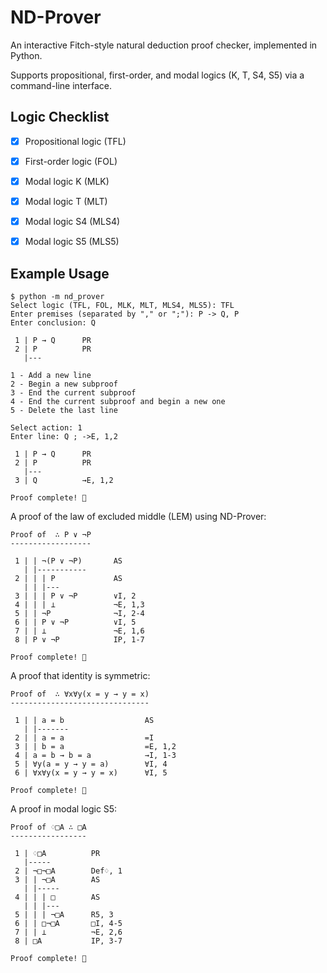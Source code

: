 # ND-Prover

An interactive Fitch-style natural deduction proof checker, implemented in Python.

Supports propositional, first-order, and modal logics (K, T, S4, S5) via a command-line interface.


## Logic Checklist

- [x] Propositional logic (TFL)
- [x] First-order logic (FOL)
- [x] Modal logic K (MLK)
- [x] Modal logic T (MLT)
- [x] Modal logic S4 (MLS4)
- [x] Modal logic S5 (MLS5)


## Example Usage

```
$ python -m nd_prover
Select logic (TFL, FOL, MLK, MLT, MLS4, MLS5): TFL
Enter premises (separated by "," or ";"): P -> Q, P
Enter conclusion: Q

 1 | P → Q      PR
 2 | P          PR
   |---

1 - Add a new line
2 - Begin a new subproof
3 - End the current subproof
4 - End the current subproof and begin a new one
5 - Delete the last line

Select action: 1
Enter line: Q ; ->E, 1,2

 1 | P → Q      PR
 2 | P          PR
   |---
 3 | Q          →E, 1,2

Proof complete! 🎉
```

A proof of the law of excluded middle (LEM) using ND-Prover: 

```
Proof of  ∴ P ∨ ¬P
------------------

 1 | | ¬(P ∨ ¬P)       AS
   | |-----------      
 2 | | | P             AS
   | | |---            
 3 | | | P ∨ ¬P        ∨I, 2
 4 | | | ⊥             ¬E, 1,3
 5 | | ¬P              ¬I, 2-4
 6 | | P ∨ ¬P          ∨I, 5
 7 | | ⊥               ¬E, 1,6
 8 | P ∨ ¬P            IP, 1-7

Proof complete! 🎉
```

A proof that identity is symmetric: 

```
Proof of  ∴ ∀x∀y(x = y → y = x)
-------------------------------

 1 | | a = b                  AS
   | |-------
 2 | | a = a                  =I
 3 | | b = a                  =E, 1,2
 4 | a = b → b = a            →I, 1-3
 5 | ∀y(a = y → y = a)        ∀I, 4
 6 | ∀x∀y(x = y → y = x)      ∀I, 5

Proof complete! 🎉
```

A proof in modal logic S5: 

```
Proof of ♢□A ∴ □A
-----------------

 1 | ♢□A          PR
   |-----         
 2 | ¬□¬□A        Def♢, 1
 3 | | ¬□A        AS
   | |-----       
 4 | | | □        AS
   | | |---       
 5 | | | ¬□A      R5, 3
 6 | | □¬□A       □I, 4-5
 7 | | ⊥          ¬E, 2,6
 8 | □A           IP, 3-7

Proof complete! 🎉
```

